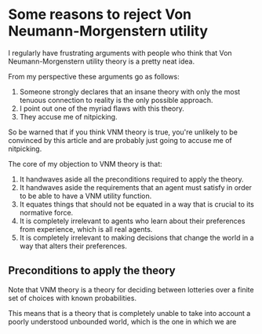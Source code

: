 # Some reasons to reject Von Neumann-Morgenstern utility

I regularly have frustrating arguments with people who think that Von Neumann-Morgenstern utility theory is a pretty neat idea.

From my perspective these arguments go as follows:

1. Someone strongly declares that an insane theory with only the most tenuous connection to reality is the only possible approach.
2. I point out one of the myriad flaws with this theory.
3. They accuse me of nitpicking.

So be warned that if you think VNM theory is true, you're unlikely to be convinced by this article and are probably just going to accuse me of nitpicking.

The core of my objection to VNM theory is that:

1. It handwaves aside all the preconditions required to apply the theory.
2. It handwaves aside the requirements that an agent must satisfy in order to be able to have a VNM utility function.
3. It equates things that should not be equated in a way that is crucial to its normative force.
4. It is completely irrelevant to agents who learn about their preferences from experience, which is all real agents.
5. It is completely irrelevant to making decisions that change the world in a way that alters their preferences.

## Preconditions to apply the theory

Note that VNM theory is a theory for deciding between lotteries over a finite set of choices with known probabilities.

This means that is a theory that is completely unable to take into account a poorly understood unbounded world, which is the one in which we are 
